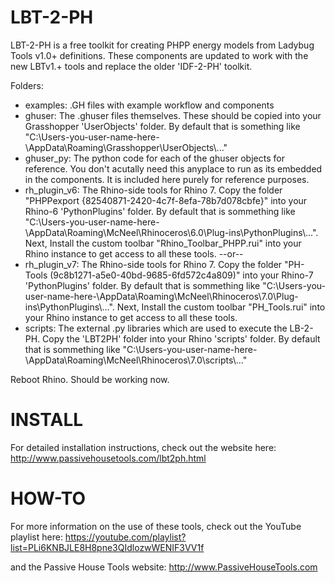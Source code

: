 # LBT-2-PH
LBT-2-PH is a free toolkit for creating PHPP energy models from Ladybug Tools v1.0+ definitions. These components are updated to work with the new LBTv1.+ tools and replace the older 'IDF-2-PH' toolkit.

Folders:
* examples: .GH files with example workflow and components
* ghuser: The .ghuser files themselves. These should be copied into your Grasshopper 'UserObjects' folder. By default that is something like "C:\Users\-you-user-name-here-\AppData\Roaming\Grasshopper\UserObjects\\..."
* ghuser_py: The python code for each of the ghuser objects for reference. You don't acutally need this anyplace to run as its embedded in the components. It is included here purely for reference purposes.
* rh_plugin_v6: The Rhino-side tools for Rhino 7. Copy the folder "PHPPexport {82540871-2420-4c7f-8efa-78b7d078cbfe}" into your Rhino-6 'PythonPlugins' folder. By default that is sommething like "C:\Users\-you-user-name-here-\AppData\Roaming\McNeel\Rhinoceros\6.0\Plug-ins\PythonPlugins\\...".
Next, Install the custom toolbar "Rhino_Toolbar_PHPP.rui" into your Rhino instance to get access to all these tools.
--or--
* rh_plugin_v7:  The Rhino-side tools for Rhino 7. Copy the folder "PH-Tools (9c8b1271-a5e0-40bd-9685-6fd572c4a809)" into your Rhino-7 'PythonPlugins' folder. By default that is sommething like "C:\Users\-you-user-name-here-\AppData\Roaming\McNeel\Rhinoceros\7.0\Plug-ins\PythonPlugins\\...".
Next, Install the custom toolbar "PH_Tools.rui" into your Rhino instance to get access to all these tools.
* scripts: The external .py libraries which are used to execute the LB-2-PH. Copy the 'LBT2PH' folder into your Rhino 'scripts' folder. By default that is sommething like "C:\Users\-you-user-name-here-\AppData\Roaming\McNeel\Rhinoceros\7.0\scripts\\..."

Reboot Rhino. Should be working now.

# INSTALL
For detailed installation instructions, check out the website here: http://www.passivehousetools.com/lbt2ph.html

# HOW-TO
For more information on the use of these tools, check out the YouTube playlist here:
https://youtube.com/playlist?list=PLi6KNBJLE8H8pne3QIdlozwWENIF3VV1f

and the Passive House Tools website:
http://www.PassiveHouseTools.com
